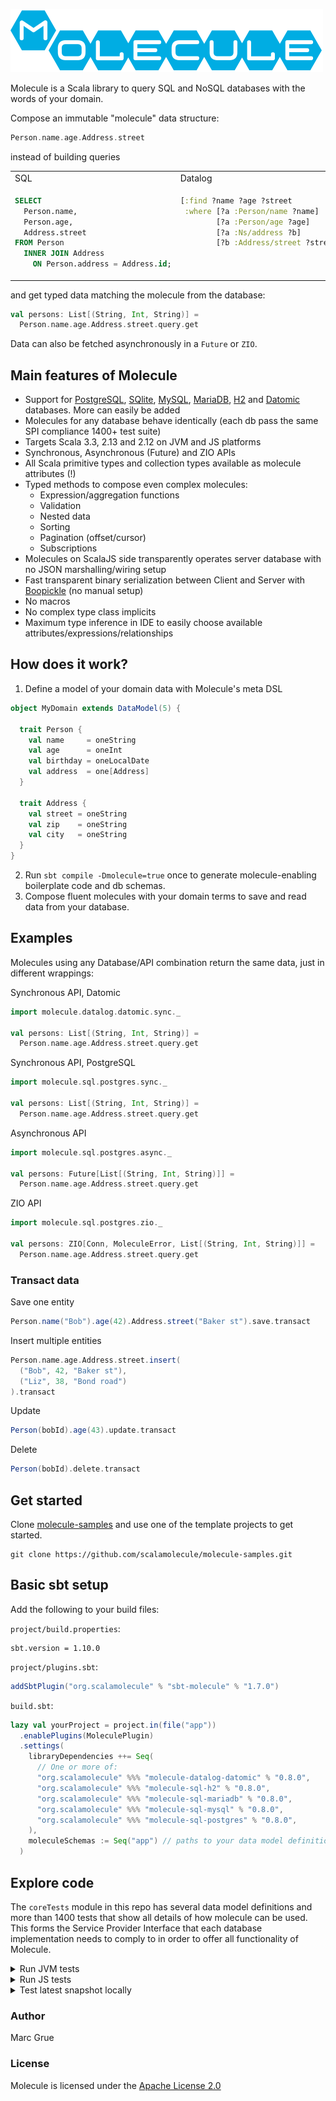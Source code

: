 ![](project/resources/Molecule-logo.png)

Molecule is a Scala library to query SQL and NoSQL databases with the words of your domain.

Compose an immutable "molecule" data structure:
```scala
Person.name.age.Address.street
```

instead of building queries
<table>
<tr>
<td> SQL </td> <td> Datalog </td>
</tr>
<tr>
<td valign="top">

```sql
SELECT
  Person.name,
  Person.age,
  Address.street
FROM Person
  INNER JOIN Address 
    ON Person.address = Address.id;
```
</td>
<td valign="top">

```clojure
[:find ?name ?age ?street
 :where [?a :Person/name ?name]
        [?a :Person/age ?age]
        [?a :Ns/address ?b]
        [?b :Address/street ?street]]
```
</td>
</tr>
</table>

and get typed data matching the molecule from the database:

```scala
val persons: List[(String, Int, String)] =
  Person.name.age.Address.street.query.get
```
Data can also be fetched asynchronously in a `Future` or `ZIO`.


## Main features of Molecule

- Support for [PostgreSQL](https://www.postgresql.org), [SQlite](https://sqlite.org), [MySQL](https://www.mysql.com), [MariaDB](https://mariadb.com), [H2](https://h2database.com/html/main.html) and [Datomic](http://www.datomic.com) databases. More can easily be added
- Molecules for any database behave identically (each db pass the same SPI compliance 1400+ test suite)
- Targets Scala 3.3, 2.13 and 2.12 on JVM and JS platforms
- Synchronous, Asynchronous (Future) and ZIO APIs
- All Scala primitive types and collection types available as molecule attributes (!)
- Typed methods to compose even complex molecules:
    - Expression/aggregation functions
    - Validation
    - Nested data
    - Sorting
    - Pagination (offset/cursor)
    - Subscriptions
- Molecules on ScalaJS side transparently operates server database with no JSON marshalling/wiring setup
- Fast transparent binary serialization between Client and Server with [Boopickle](https://boopickle.suzaku.io) (no
  manual setup)
- No macros
- No complex type class implicits
- Maximum type inference in IDE to easily choose available attributes/expressions/relationships


## How does it work?

1) Define a model of your domain data with Molecule's meta DSL
```scala
object MyDomain extends DataModel(5) { 

  trait Person {
    val name     = oneString
    val age      = oneInt
    val birthday = oneLocalDate 
    val address  = one[Address]
  }

  trait Address {
    val street = oneString
    val zip    = oneString
    val city   = oneString
  }
}
```
2) Run `sbt compile -Dmolecule=true` once to generate molecule-enabling boilerplate code and db schemas.
3) Compose fluent molecules with your domain terms to save and read data from your database.


## Examples

Molecules using any Database/API combination return the same data, just in different wrappings:

Synchronous API, Datomic

```scala
import molecule.datalog.datomic.sync._

val persons: List[(String, Int, String)] =
  Person.name.age.Address.street.query.get
```

Synchronous API, PostgreSQL

```scala
import molecule.sql.postgres.sync._

val persons: List[(String, Int, String)] =
  Person.name.age.Address.street.query.get
```

Asynchronous API

```scala
import molecule.sql.postgres.async._

val persons: Future[List[(String, Int, String)]] =
  Person.name.age.Address.street.query.get
```

ZIO API

```scala
import molecule.sql.postgres.zio._

val persons: ZIO[Conn, MoleculeError, List[(String, Int, String)]] =
  Person.name.age.Address.street.query.get
```

### Transact data

Save one entity

```scala
Person.name("Bob").age(42).Address.street("Baker st").save.transact
```

Insert multiple entities

```scala
Person.name.age.Address.street.insert(
  ("Bob", 42, "Baker st"),
  ("Liz", 38, "Bond road")
).transact
```

Update

```scala
Person(bobId).age(43).update.transact
```

Delete

```scala
Person(bobId).delete.transact
```

## Get started

Clone [molecule-samples](https://github.com/scalamolecule/molecule-samples) and use one of the template projects
to get started.

    git clone https://github.com/scalamolecule/molecule-samples.git

## Basic sbt setup

Add the following to your build files:

`project/build.properties`:

```
sbt.version = 1.10.0
```

`project/plugins.sbt`:

```scala
addSbtPlugin("org.scalamolecule" % "sbt-molecule" % "1.7.0")
```

`build.sbt`:

```scala
lazy val yourProject = project.in(file("app"))
  .enablePlugins(MoleculePlugin)
  .settings(
    libraryDependencies ++= Seq(
      // One or more of:
      "org.scalamolecule" %%% "molecule-datalog-datomic" % "0.8.0",
      "org.scalamolecule" %%% "molecule-sql-h2" % "0.8.0",
      "org.scalamolecule" %%% "molecule-sql-mariadb" % "0.8.0",
      "org.scalamolecule" %%% "molecule-sql-mysql" % "0.8.0",
      "org.scalamolecule" %%% "molecule-sql-postgres" % "0.8.0",
    ),
    moleculeSchemas := Seq("app") // paths to your data model definitions
  )
```

## Explore code

The `coreTests` module in this repo has several data model definitions and more than 1400 tests that show all details of
how molecule can be used. This forms the Service Provider Interface that each database implementation needs to comply to
in order to offer all functionality of Molecule.


<details>

<summary>Run JVM tests</summary>

Make sure Docker is running to run tests for Postgres, SQlite, Mysql and MariaDB. Datomic and H2 can be run in memory for tests.
On a mac you can for instance start Docker Desktop.

Run the same test suite on jvm targeting various databases:

    sbt sqlPostgresJVM/test
    sbt sqlSQliteJVM/test
    sbt sqlMysqlJVM/test
    sbt sqlMariadbJVM/test
    sbt sqlH2JVM/test
    sbt datalogDatomicJVM/test

</details>


<details>

<summary>Run JS tests</summary>

To run tests from the client side with Scala.js, first run a jvm server (Akka Http) in one process:

    sbt sqlPostgresJVM/run

Then in another process/terminal window:

    sbt sqlPostgresJS/test

(Scalajs tests don't work with Scala 3.x yet)

</details>


<details>

<summary>Test latest snapshot locally</summary>

To be completely up-to-date, you can pull the latest snapshot from Github.
Initially you clone the `sbt-molecule` and `molecule` repositories

    git clone https://github.com/scalamolecule/sbt-molecule.git
    cd ..
    git clone https://github.com/scalamolecule/molecule.git

And hereafter you can just pull the latest changes in each repository directory

    cd sbt-molecule
    git pull
    cd ../molecule
    git pull

To generate the boilerplate code with the latest plugin, run the following commands:

    cd molecule
    sbt ++2.12.19 "project baseJVM" publishLocal  # Used by sbt-molecule
    cd ../sbt-molecule
    sbt publishLocal                              # Make the plugin available
    cd ../molecule
    sbt compile -Dmolecule=true                   # Generate boilerplate code

Now the boilerplate code for the core tests is generated and the various test suites can be run from your IDE
(be prepared that it takes a while to compile all the tests for all SPI implementations).
</details>


### Author

Marc Grue

### License

Molecule is licensed under the [Apache License 2.0](http://en.wikipedia.org/wiki/Apache_license)